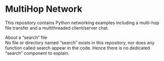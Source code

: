 # MultiHop Network

This repository contains Python networking examples including a multi-hop file transfer and a multithreaded client/server chat.

About a “search” file  
No file or directory named “search” exists in this repository, nor does any function called search appear in the code. Hence there is no dedicated “search” component to explain.
